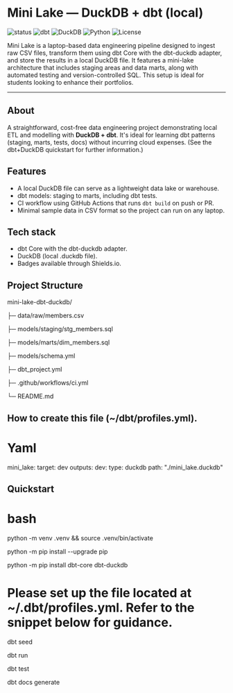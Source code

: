 # Mini Lake — DuckDB + dbt (local)

<!-- Top badges: status, tech, license -->
<p align="left">
  <img alt="status" src="https://img.shields.io/badge/status-WIP-yellow" />
  <img alt="dbt" src="https://img.shields.io/badge/dbt-Core-D9482B?logo=dbt&logoColor=white" />
  <img alt="DuckDB" src="https://img.shields.io/badge/DuckDB-Local-007acc?logo=duckdb&logoColor=white" />
  <img alt="Python" src="https://img.shields.io/badge/Python-3.11-3776AB?logo=python&logoColor=white" />
  <img alt="License" src="https://img.shields.io/badge/License-MIT-green" />
</p>

Mini Lake is a laptop-based data engineering pipeline designed to ingest raw CSV files, transform them using dbt Core with the dbt-duckdb adapter, and store the results in a local DuckDB file. It features a mini-lake architecture that includes staging areas and data marts, along with automated testing and version-controlled SQL. This setup is ideal for students looking to enhance their portfolios.

---

## About

A straightforward, cost-free data engineering project demonstrating local ETL and modelling with **DuckDB + dbt**. It's ideal for learning dbt patterns (staging, marts, tests, docs) without incurring cloud expenses. (See the dbt+DuckDB quickstart for further information.)


## Features

- A local DuckDB file can serve as a lightweight data lake or warehouse.  
- dbt models: staging to marts, including dbt tests.  
- CI workflow using GitHub Actions that runs `dbt build` on push or PR.  
- Minimal sample data in CSV format so the project can run on any laptop.

  
## Tech stack

- dbt Core with the dbt-duckdb adapter. 
- DuckDB (local .duckdb file). 
- Badges available through Shields.io.


## Project Structure

mini-lake-dbt-duckdb/

  ├─ data/raw/members.csv
  
  ├─ models/staging/stg_members.sql
  
  ├─ models/marts/dim_members.sql
  
  ├─ models/schema.yml
  
  ├─ dbt_project.yml
  
  ├─ .github/workflows/ci.yml
  
  └─ README.md


## How to create this file (~/dbt/profiles.yml).

# Yaml

mini_lake:
  target: dev
  outputs:
    dev:
      type: duckdb
      path: "./mini_lake.duckdb"
      

## Quickstart

# bash
python -m venv .venv && source .venv/bin/activate

python -m pip install --upgrade pip

python -m pip install dbt-core dbt-duckdb

# Please set up the file located at ~/.dbt/profiles.yml. Refer to the snippet below for guidance.

dbt seed

dbt run

dbt test

dbt docs generate

